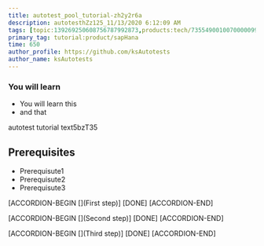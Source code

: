 ```yaml
---
title: autotest_pool_tutorial-zh2y2r6a
description: autotesthZz125_11/13/2020 6:12:09 AM
tags: [topic:139269250608756787992873,products:tech/73554900100700000996,tutorial:experience/advanced]
primary_tag: tutorial:product/sapHana
time: 650
author_profile: https://github.com/ksAutotests
author_name: ksAutotests
---
```

### You will learn
- You will learn this
- and that

autotest tutorial text5bzT35

## Prerequisites
- Prerequisute1
- Prerequisute2
- Prerequisute3

[ACCORDION-BEGIN [](First step)]
[DONE]
[ACCORDION-END]

[ACCORDION-BEGIN [](Second step)]
[DONE]
[ACCORDION-END]

[ACCORDION-BEGIN [](Third step)]
[DONE]
[ACCORDION-END]


